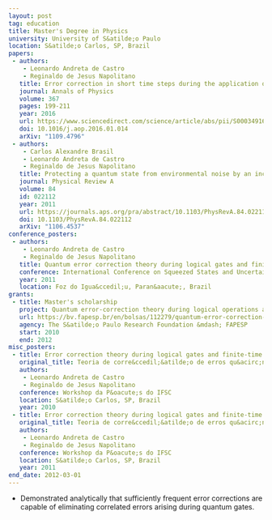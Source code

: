 ```yaml
---
layout: post
tag: education
title: Master's Degree in Physics
university: University of S&atilde;o Paulo
location: S&atilde;o Carlos, SP, Brazil
papers:
 - authors:
    - Leonardo Andreta de Castro
    - Reginaldo de Jesus Napolitano
   title: Error correction in short time steps during the application of quantum gates
   journal: Annals of Physics
   volume: 367
   pages: 199-211
   year: 2016
   url: https://www.sciencedirect.com/science/article/abs/pii/S0003491616000257
   doi: 10.1016/j.aop.2016.01.014
   arXiv: "1109.4796"
 - authors:
    - Carlos Alexandre Brasil
    - Leonardo Andreta de Castro
    - Reginaldo de Jesus Napolitano
   title: Protecting a quantum state from environmental noise by an incompatible finite-time measurement
   journal: Physical Review A
   volume: 84
   id: 022112
   year: 2011
   url: https://journals.aps.org/pra/abstract/10.1103/PhysRevA.84.022112
   doi: 10.1103/PhysRevA.84.022112
   arXiv: "1106.4537"
conference_posters:
 - authors:
    - Leonardo Andreta de Castro
    - Reginaldo de Jesus Napolitano
   title: Quantum error correction theory during logical gates and finite syndrome measurements
   conference: International Conference on Squeezed States and Uncertainty Relations (ICSSUR) and Feynmanfest
   year: 2011
   location: Foz do Igua&ccedil;u, Paran&aacute;, Brazil
grants:
 - title: Master's scholarship
   project: Quantum error-correction theory during logical operations and finite-duration syndrome measurements
   url: https://bv.fapesp.br/en/bolsas/112279/quantum-error-correction-theory-during-logical-operations-and-finite-duration-syndrome-measurements
   agency: The S&atilde;o Paulo Research Foundation &mdash; FAPESP
   start: 2010
   end: 2012
misc_posters:
 - title: Error correction theory during logical gates and finite-time diagnostic measurements
   original_title: Teoria de corre&ccedil;&atilde;o de erros qu&acirc;nticos durante opera&ccedil;&otilde;es l&oacute;gicas e medidas de diagn&oacute;stico de dura&ccedil;&atilde;o finita
   authors:
    - Leonardo Andreta de Castro
    - Reginaldo de Jesus Napolitano 
   conference: Workshop da P&oacute;s do IFSC
   location: S&atilde;o Carlos, SP, Brazil
   year: 2010
 - title: Error correction theory during logical gates and finite-time diagnostic measurements
   original_title: Teoria de corre&ccedil;&atilde;o de erros qu&acirc;nticos durante opera&ccedil;&otilde;es l&oacute;gicas e medidas de diagn&oacute;stico de dura&ccedil;&atilde;o finita
   authors:
    - Leonardo Andreta de Castro
    - Reginaldo de Jesus Napolitano 
   conference: Workshop da P&oacute;s do IFSC
   location: S&atilde;o Carlos, SP, Brazil
   year: 2011
end_date: 2012-03-01
---
```

 - Demonstrated analytically that sufficiently frequent error corrections are capable of eliminating correlated errors arising during quantum gates.
